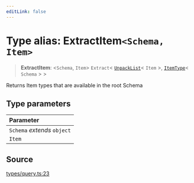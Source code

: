 ```yaml
---
editLink: false
---
```


# Type alias: ExtractItem`<Schema, Item>`

> **ExtractItem**: \<`Schema`, `Item`\> `Extract`\< [`UnpackList`](type-alias.UnpackList.md)\< `Item` \>,
> [`ItemType`](type-alias.ItemType.md)\< `Schema` \> \>

Returns Item types that are available in the root Schema

## Type parameters

| Parameter                   |
| :-------------------------- |
| `Schema` _extends_ `object` |
| `Item`                      |

## Source

[types/query.ts:23](https://github.com/directus/directus/blob/7789a6c53/sdk/src/types/query.ts#L23)
